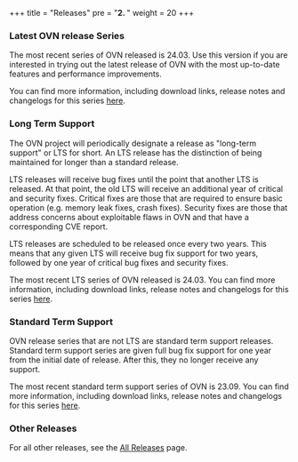 +++
title = "Releases"
pre = "<b>2. </b>"
weight = 20
+++

### Latest OVN release Series

The most recent series of OVN released is 24.03. Use this version
if you are interested in trying out the latest release of OVN with the most
up-to-date features and performance improvements.

You can find more information, including download links, release notes and
changelogs for this series [here](24.03).


### Long Term Support

The OVN project will periodically designate a release as "long-term support" or
LTS for short. An LTS release has the distinction of being maintained for
longer than a standard release.

LTS releases will receive bug fixes until the point that another LTS is
released. At that point, the old LTS will receive an additional year of
critical and security fixes. Critical fixes are those that are required to
ensure basic operation (e.g. memory leak fixes, crash fixes). Security fixes
are those that address concerns about exploitable flaws in OVN and that have a
corresponding CVE report.

LTS releases are scheduled to be released once every two years. This means
that any given LTS will receive bug fix support for two years, followed by
one year of critical bug fixes and security fixes.

The most recent LTS series of OVN released is
24.03. 
You can find more information, including download links, release notes and
changelogs for this series [here](24.03).


### Standard Term Support

OVN release series that are not LTS are standard term support releases.
Standard term support series are given full bug fix support for one year from
the initial date of release. After this, they no longer receive any support.

The most recent standard term support series of OVN is 23.09. 
You can find more information, including download links, release notes and
changelogs for this series [here](23.09).


### Other Releases

For all other releases, see the [All Releases](all_releases) page.
